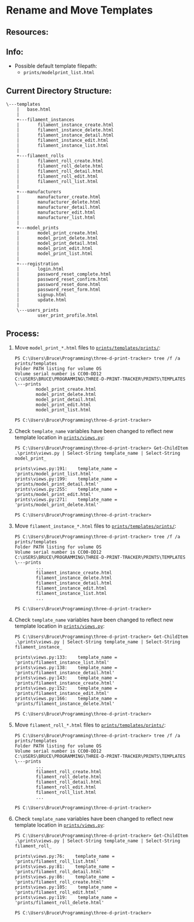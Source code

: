 # Rename and Move Templates

## Resources:

## Info:
* Possible default template filepath:
    * `prints/modelprint_list.html`

## Current Directory Structure:
```
\---templates
    |   base.html
    |
    +---filament_instances
    |       filament_instance_create.html
    |       filament_instance_delete.html
    |       filament_instance_detail.html
    |       filament_instance_edit.html
    |       filament_instance_list.html
    |
    +---filament_rolls
    |       filament_roll_create.html
    |       filament_roll_delete.html
    |       filament_roll_detail.html
    |       filament_roll_edit.html
    |       filament_roll_list.html
    |
    +---manufacturers
    |       manufacturer_create.html
    |       manufacturer_delete.html
    |       manufacturer_detail.html
    |       manufacturer_edit.html
    |       manufacturer_list.html
    |
    +---model_prints
    |       model_print_create.html
    |       model_print_delete.html
    |       model_print_detail.html
    |       model_print_edit.html
    |       model_print_list.html
    |
    +---registration
    |       login.html
    |       password_reset_complete.html
    |       password_reset_confirm.html
    |       password_reset_done.html
    |       password_reset_form.html
    |       signup.html
    |       update.html
    |
    \---users_prints
            user_print_profile.html
```

## Process:

1. Move `model_print_*.html` files to [`prints/templates/prints/`](../prints/templates/prints/):
    ```
    PS C:\Users\Bruce\Programming\three-d-print-tracker> tree /f /a prints/templates
    Folder PATH listing for volume OS
    Volume serial number is CC00-DD12
    C:\USERS\BRUCE\PROGRAMMING\THREE-D-PRINT-TRACKER\PRINTS\TEMPLATES
    \---prints
            model_print_create.html
            model_print_delete.html
            model_print_detail.html
            model_print_edit.html
            model_print_list.html
    
    PS C:\Users\Bruce\Programming\three-d-print-tracker>
    ```

1. Check `template_name` variables have been changed to reflect new template location in [`prints/views.py`](../prints/views.py):
    ```
    PS C:\Users\Bruce\Programming\three-d-print-tracker> Get-ChildItem .\prints\views.py | Select-String template_name | Select-String model_print_
    
    prints\views.py:191:    template_name = 'prints/model_print_list.html'
    prints\views.py:199:    template_name = 'prints/model_print_detail.html'
    prints\views.py:255:    template_name = 'prints/model_print_edit.html'
    prints\views.py:271:    template_name = 'prints/model_print_delete.html'
    
    PS C:\Users\Bruce\Programming\three-d-print-tracker>
    ```

1. Move `filament_instance_*.html` files to [`prints/templates/prints/`](../prints/templates/prints/):
    ```
    PS C:\Users\Bruce\Programming\three-d-print-tracker> tree /f /a prints/templates
    Folder PATH listing for volume OS
    Volume serial number is CC00-DD12
    C:\USERS\BRUCE\PROGRAMMING\THREE-D-PRINT-TRACKER\PRINTS\TEMPLATES
    \---prints
            ...
            filament_instance_create.html
            filament_instance_delete.html
            filament_instance_detail.html
            filament_instance_edit.html
            filament_instance_list.html
            ...
    
    PS C:\Users\Bruce\Programming\three-d-print-tracker>
    ```

1. Check `template_name` variables have been changed to reflect new template location in [`prints/views.py`](../prints/views.py):
    ```
    PS C:\Users\Bruce\Programming\three-d-print-tracker> Get-ChildItem .\prints\views.py | Select-String template_name | Select-String filament_instance_
    
    prints\views.py:133:    template_name = 'prints/filament_instance_list.html'
    prints\views.py:138:    template_name = 'prints/filament_instance_detail.html'
    prints\views.py:143:    template_name = 'prints/filament_instance_create.html'
    prints\views.py:152:    template_name = 'prints/filament_instance_edit.html'
    prints\views.py:166:    template_name = 'prints/filament_instance_delete.html'
    
    PS C:\Users\Bruce\Programming\three-d-print-tracker>
    ```

1. Move `filament_roll_*.html` files to [`prints/templates/prints/`](../prints/templates/prints/):
    ```
    PS C:\Users\Bruce\Programming\three-d-print-tracker> tree /f /a prints/templates
    Folder PATH listing for volume OS
    Volume serial number is CC00-DD12
    C:\USERS\BRUCE\PROGRAMMING\THREE-D-PRINT-TRACKER\PRINTS\TEMPLATES
    \---prints
            ...
            filament_roll_create.html
            filament_roll_delete.html
            filament_roll_detail.html
            filament_roll_edit.html
            filament_roll_list.html
            ...
    
    PS C:\Users\Bruce\Programming\three-d-print-tracker>
    ```

1. Check `template_name` variables have been changed to reflect new template location in [`prints/views.py`](../prints/views.py):
    ```
    PS C:\Users\Bruce\Programming\three-d-print-tracker> Get-ChildItem .\prints\views.py | Select-String template_name | Select-String filament_roll_
    
    prints\views.py:76:    template_name = 'prints/filament_roll_list.html'
    prints\views.py:81:    template_name = 'prints/filament_roll_detail.html'
    prints\views.py:86:    template_name = 'prints/filament_roll_create.html'
    prints\views.py:105:    template_name = 'prints/filament_roll_edit.html'
    prints\views.py:119:    template_name = 'prints/filament_roll_delete.html'
    
    PS C:\Users\Bruce\Programming\three-d-print-tracker>
    ```

